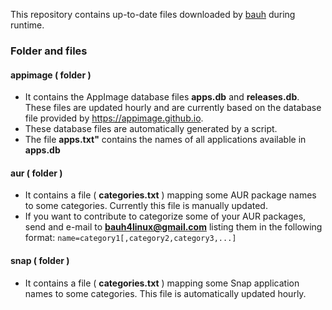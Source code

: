 This repository contains up-to-date files downloaded by [bauh](https://github.com/vinifmor/bauh) during runtime.

### Folder and files

#### appimage ( folder )
- It contains the AppImage database files **apps.db** and **releases.db**. These files are updated hourly and are currently
based on the database file provided by https://appimage.github.io.
- These database files are automatically generated by a script.
- The file **apps.txt"** contains the names of all applications available in **apps.db**

#### aur ( folder )
- It contains a file ( **categories.txt** ) mapping some AUR package names to some categories. Currently this file is manually updated.
- If you want to contribute to categorize some of your AUR packages, send and e-mail to **bauh4linux@gmail.com** listing them in the following format:
```name=category1[,category2,category3,...]```

#### snap ( folder )
- It contains a file ( **categories.txt** ) mapping some Snap application names to some categories. This file is automatically updated hourly.
